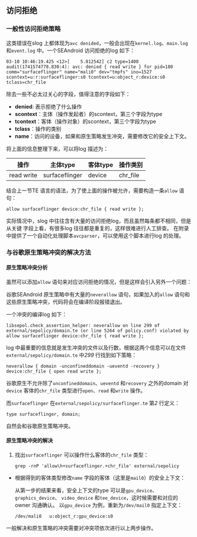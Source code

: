 ## 访问拒绝

### 一般性访问拒绝策略

这类错误在slog 上都体现为`avc denided`，一般会出现在`kernel.log`、`main.log`
和`event.log` 中。一个SEAndroid 访问拒绝的log 如下：

```text
03-10 10:46:19.425 <12>[    5.812542] c2 type=1400 audit(1741574778.830:4): avc: denied { read write } for pid=180 comm="surfaceflinger" name="mali0" dev="tmpfs" ino=1527 scontext=u:r:surfaceflinger:s0 tcontext=u:object_r:device:s0 tclass=chr_file
```

除去一些不必太过关心的字段，值得注意的字段如下：

* **denied**: 表示拒绝了什么操作
* **scontext**：主体（操作发起者）的scontext，第三个字段为type
* **tcontext**：客体（操作对象）的scontext，第三个字段为type
* **tclass**：操作的类别
* **name**：访问的设备，如果和原生策略发生冲突，需要修改它的安全上下文。

将上面的信息整理下来，可以将log 描述为：

| 操作 | 主体type | 客体type | 操作类别 |
| --- | --- | --- | --- |
| read write | surfaceflinger | device | chr_file |

结合上一节TE 语言的语法，为了使上面的操作被允许，需要构造一条`allow` 语句：

```selinux
allow surfaceflinger device:chr_file { read write };
```

实际情况中，slog 中往往含有大量的访问拒绝log，而且虽然每条都不相同，但是从关键
字段上看，有很多log 往往都是重复的，这样很难进行人工排查。
在附录中提供了一个自动化处理脚本`avcparser`，可以使用这个脚本进行log 的处理。

### 与谷歌原生策略冲突的解决方法

#### 原生策略冲突分析

虽然可以添加`allow` 语句来对应访问拒绝的情况，但是这样会引入另外一个问题：

谷歌SEAndroid 原生策略中有大量的`neverallow` 语句，如果加入的`allow` 语句和
这些原生策略冲突，代码将会在编译阶段报错退出。

一个冲突的编译log 如下：

```selinux
libsepol.check_assertion_helper: neverallow on line 299 of external/sepolicy/domain.te (or line 5264 of policy.conf) violated by allow surfaceflinger device:chr_file { read write };
```

log 中最重要的信息就是发生冲突的文件以及行数，根据这两个信息可以在文件
`external/sepolicy/domain.te` 中*299* 行找到如下策略：

```selinux
neverallow { domain -unconfineddomain -ueventd -recovery } device:chr_file { open read write };
```

谷歌原生不允许除了`unconfineddomain`、`ueventd` 和`recovery` 之外的domain 对
`device` 客体的`chr_file` 类型进行`open`、`read` 和`write` 操作。

而`surfaceflinger` 在`external/sepolicy/surfaceflinger.te` 第*2* 行定义：

```selinux
type surfaceflinger, domain;
```

自然会和谷歌原生策略冲突。

#### 原生策略冲突的解决

1. 找出`surfaceflinger` 可以操作什么客体的`chr_file` 类型：

    `grep -rnP 'allow\h+surfaceflinger.+chr_file' external/sepolicy`

+ 根据得到的客体类型修改`name` 字段的客体（这里是`mail0`）的安全上下文：

    从第一步的结果来看，安全上下文的type 可以是`gpu_device`、`graphics_device`、
    `video_device` 和`tee_device`，这时候需要和对应的owner 沟通确认。
    以`gpu_device` 为例，重新为`/dev/mail0` 指定上下文：

    `/dev/mali0   u:object_r:gpu_device:s0`

一般解决和原生策略的冲突需要对冲突项依次进行以上两步操作。

